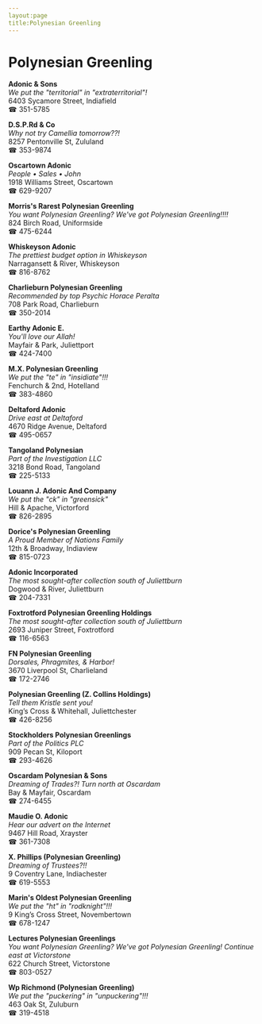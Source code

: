 ```yaml
---
layout:page
title:Polynesian Greenling
---
```

# Polynesian Greenling

**Adonic & Sons**  
_We put the "territorial" in "extraterritorial"!_  
6403 Sycamore Street, Indiafield  
☎ 351-5785



**D.S.P.Rd & Co**  
_Why not try Camellia tomorrow??!_  
8257 Pentonville St, Zululand  
☎ 353-9874



**Oscartown Adonic**  
_People • Sales • John_  
1918 Williams Street, Oscartown  
☎ 629-9207



**Morris's Rarest Polynesian Greenling**  
_You want Polynesian Greenling? We've got Polynesian Greenling!!!!_  
824 Birch Road, Uniformside  
☎ 475-6244



**Whiskeyson Adonic**  
_The prettiest budget option in Whiskeyson_  
Narragansett & River, Whiskeyson  
☎ 816-8762



**Charlieburn Polynesian Greenling**  
_Recommended by top Psychic Horace Peralta_  
708 Park Road, Charlieburn  
☎ 350-2014



**Earthy Adonic E.**  
_You'll love our Allah!_  
Mayfair & Park, Juliettport  
☎ 424-7400



**M.X. Polynesian Greenling**  
_We put the "te" in "insidiate"!!!_  
Fenchurch & 2nd, Hotelland  
☎ 383-4860



**Deltaford Adonic**  
_Drive east at Deltaford_  
4670 Ridge Avenue, Deltaford  
☎ 495-0657



**Tangoland Polynesian**  
_Part of the Investigation LLC_  
3218 Bond Road, Tangoland  
☎ 225-5133



**Louann J. Adonic And Company**  
_We put the "ck" in "greensick"_  
Hill & Apache, Victorford  
☎ 826-2895



**Dorice's Polynesian Greenling**  
_A Proud Member of Nations Family_  
12th & Broadway, Indiaview  
☎ 815-0723



**Adonic Incorporated**  
_The most sought-after collection south of Juliettburn_  
Dogwood & River, Juliettburn  
☎ 204-7331



**Foxtrotford Polynesian Greenling Holdings**  
_The most sought-after collection south of Juliettburn_  
2693 Juniper Street, Foxtrotford  
☎ 116-6563



**FN Polynesian Greenling**  
_Dorsales, Phragmites, & Harbor!_  
3670 Liverpool St, Charlieland  
☎ 172-2746



**Polynesian Greenling (Z. Collins Holdings)**  
_Tell them Kristle sent you!_  
King’s Cross & Whitehall, Juliettchester  
☎ 426-8256



**Stockholders Polynesian Greenlings**  
_Part of the Politics PLC_  
909 Pecan St, Kiloport  
☎ 293-4626



**Oscardam Polynesian & Sons**  
_Dreaming of Trades?! 
Turn north at Oscardam_  
Bay & Mayfair, Oscardam  
☎ 274-6455



**Maudie O. Adonic**  
_Hear our advert on the Internet_  
9467 Hill Road, Xrayster  
☎ 361-7308



**X. Phillips (Polynesian Greenling)**  
_Dreaming of Trustees?!!_  
9 Coventry Lane, Indiachester  
☎ 619-5553



**Marin's Oldest Polynesian Greenling**  
_We put the "ht" in "rodknight"!!!_  
9 King’s Cross Street, Novembertown  
☎ 678-1247



**Lectures Polynesian Greenlings**  
_You want Polynesian Greenling? We've got Polynesian Greenling! 
Continue east at Victorstone_  
622 Church Street, Victorstone  
☎ 803-0527



**Wp Richmond (Polynesian Greenling)**  
_We put the "puckering" in "unpuckering"!!!_  
463 Oak St, Zuluburn  
☎ 319-4518



